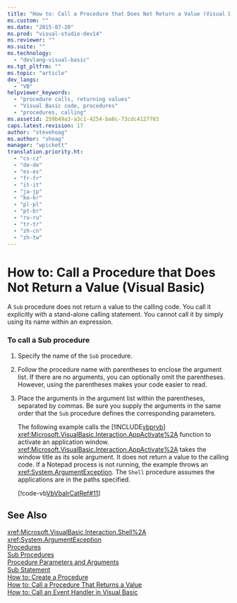 ```yaml
---
title: "How to: Call a Procedure that Does Not Return a Value (Visual Basic) | Microsoft Docs"
ms.custom: ""
ms.date: "2015-07-20"
ms.prod: "visual-studio-dev14"
ms.reviewer: ""
ms.suite: ""
ms.technology: 
  - "devlang-visual-basic"
ms.tgt_pltfrm: ""
ms.topic: "article"
dev_langs: 
  - "VB"
helpviewer_keywords: 
  - "procedure calls, returning values"
  - "Visual Basic code, procedures"
  - "procedures, calling"
ms.assetid: 259b49a3-a3c1-4254-ba8c-73cdc4127703
caps.latest.revision: 17
author: "stevehoag"
ms.author: "shoag"
manager: "wpickett"
translation.priority.ht: 
  - "cs-cz"
  - "de-de"
  - "es-es"
  - "fr-fr"
  - "it-it"
  - "ja-jp"
  - "ko-kr"
  - "pl-pl"
  - "pt-br"
  - "ru-ru"
  - "tr-tr"
  - "zh-cn"
  - "zh-tw"
---
```

# How to: Call a Procedure that Does Not Return a Value (Visual Basic)
A `Sub` procedure does not return a value to the calling code. You call it explicitly with a stand-alone calling statement. You cannot call it by simply using its name within an expression.  
  
### To call a Sub procedure  
  
1.  Specify the name of the `Sub` procedure.  
  
2.  Follow the procedure name with parentheses to enclose the argument list. If there are no arguments, you can optionally omit the parentheses. However, using the parentheses makes your code easier to read.  
  
3.  Place the arguments in the argument list within the parentheses, separated by commas. Be sure you supply the arguments in the same order that the `Sub` procedure defines the corresponding parameters.  
  
     The following example calls the [!INCLUDE[vbprvb](../../../csharp/programming-guide/concepts/linq/includes/vbprvb_md.md)] <xref:Microsoft.VisualBasic.Interaction.AppActivate%2A> function to activate an application window. <xref:Microsoft.VisualBasic.Interaction.AppActivate%2A> takes the window title as its sole argument. It does not return a value to the calling code. If a Notepad process is not running, the example throws an <xref:System.ArgumentException>. The `Shell` procedure assumes the applications are in the paths specified.  
  
     [!code-vb[VbVbalrCatRef#11](../../../visual-basic/language-reference/procedures/codesnippet/VisualBasic/how-to-call-a-procedure-that-does-not-return-a-value_1.vb)]  
  
## See Also  
 <xref:Microsoft.VisualBasic.Interaction.Shell%2A>   
 <xref:System.ArgumentException>   
 [Procedures](../../../visual-basic/language-reference/procedures/index.md)   
 [Sub Procedures](../../../visual-basic/language-reference/procedures/sub-procedures.md)   
 [Procedure Parameters and Arguments](../../../visual-basic/language-reference/procedures/procedure-parameters-and-arguments.md)   
 [Sub Statement](../../../visual-basic/language-reference/statements/sub-statement.md)   
 [How to: Create a Procedure](../../../visual-basic/language-reference/procedures/how-to-create-a-procedure.md)   
 [How to: Call a Procedure That Returns a Value](../../../visual-basic/language-reference/procedures/how-to-call-a-procedure-that-returns-a-value.md)   
 [How to: Call an Event Handler in Visual Basic](../../../visual-basic/language-reference/procedures/how-to-call-an-event-handler.md)